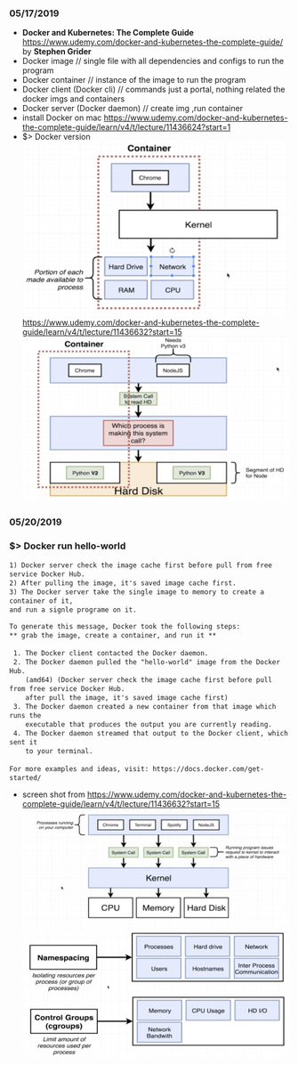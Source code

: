 ### 05/17/2019
- **Docker and Kubernetes: The Complete Guide** https://www.udemy.com/docker-and-kubernetes-the-complete-guide/ by **Stephen Grider**
- Docker image // single file with all dependencies and configs to run the program
- Docker container // instance of the image to run the program
- Docker client (Docker cli) // commands just a portal, nothing related the docker imgs and containers
- Docker server (Docker daemon) // create img ,run container
- install Docker on mac https://www.udemy.com/docker-and-kubernetes-the-complete-guide/learn/v4/t/lecture/11436624?start=1
- $> Docker version
![PC work](/Img/docker004.png)
https://www.udemy.com/docker-and-kubernetes-the-complete-guide/learn/v4/t/lecture/11436632?start=15
![PC work](/Img/docker003.png)

### 05/20/2019
### $> Docker run hello-world
```
1) Docker server check the image cache first before pull from free service Docker Hub.
2) After pulling the image, it's saved image cache first.
3) The Docker server take the single image to memory to create a container of it, 
and run a signle programe on it.
```
```
To generate this message, Docker took the following steps: 
** grab the image, create a container, and run it **

 1. The Docker client contacted the Docker daemon.
 2. The Docker daemon pulled the "hello-world" image from the Docker Hub.
    (amd64) (Docker server check the image cache first before pull from free service Docker Hub.
    after pull the image, it's saved image cache first)
 3. The Docker daemon created a new container from that image which runs the
    executable that produces the output you are currently reading.
 4. The Docker daemon streamed that output to the Docker client, which sent it
    to your terminal.

For more examples and ideas, visit: https://docs.docker.com/get-started/
 ```
- screen shot from https://www.udemy.com/docker-and-kubernetes-the-complete-guide/learn/v4/t/lecture/11436632?start=15
![PC work](/Img/docker001.png)
![PC work](/Img/docker002.png)

